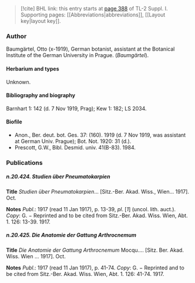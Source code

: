 > [!cite] BHL link: this entry starts at [page 388](https://www.biodiversitylibrary.org/item/103858#page/400/mode/1up) of TL-2 Suppl. I.
> Supporting pages: [[Abbreviations|abbreviations]], [[Layout key|layout key]].

### Author

Baumgärtel, Otto (x-1919), German botanist, assistant at the Botanical Institute of the German University in Prague. (*Baumgärtel*).

#### Herbarium and types

Unknown.

#### Bibliography and biography

Barnhart 1: 142 (d. 7 Nov 1919, Prag); Kew 1: 182; LS 2034.

#### Biofile

- Anon., Ber. deut. bot. Ges. 37: (160). 1919 (d. 7 Nov 1919, was assistant at German Univ. Prague); Bot. Not. 1920: 31 (d.).
- Prescott, G.W., Bibl. Desmid. univ. 41(B-83). 1984.

### Publications

##### n.20.424. Studien über Pneumatokarpien

**Title**
*Studien über Pneumatokarpien*... \[Sitz.-Ber. Akad. Wiss., Wien... 1917\]. Oct.

**Notes**
*Publ*.: 1917 (read 11 Jan 1917), p. 13-39, *pl*. \[*1*\] (uncol. lith. auct.). *Copy*: G. − Reprinted and to be cited from Sitz.-Ber. Akad. Wiss. Wien, Abt. 1. 126: 13-39. 1917.

##### n.20.425. Die Anatomie der Gattung Arthrocnemum

**Title**
*Die Anatomie der Gattung Arthrocnemum* Mocqu.... \[Sitz. Ber. Akad. Wiss. Wien ... 1917\]. Oct.

**Notes**
*Publ*.: 1917 (read 11 Jan 1917), p. 41-74. *Copy*: G. − Reprinted and to be cited from Sitz.-Ber. Akad. Wiss. Wien, Abt. 1. 126: 41-74. 1917.

